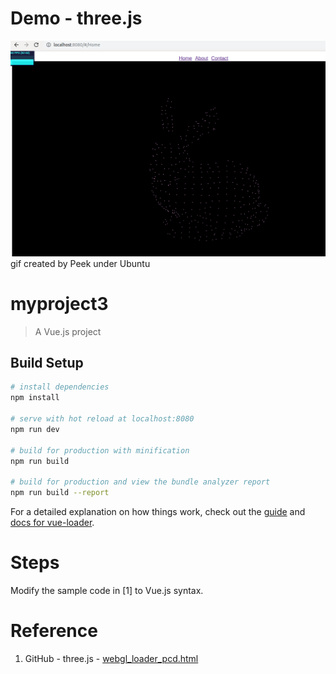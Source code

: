 # Demo - three.js

  ![result.gif](./fig/result.png)
gif created by Peek under Ubuntu

# myproject3

> A Vue.js project

## Build Setup

``` bash
# install dependencies
npm install

# serve with hot reload at localhost:8080
npm run dev

# build for production with minification
npm run build

# build for production and view the bundle analyzer report
npm run build --report
```

For a detailed explanation on how things work, check out the [guide](http://vuejs-templates.github.io/webpack/) and [docs for vue-loader](http://vuejs.github.io/vue-loader).

# Steps

Modify the sample code in [1] to Vue.js syntax.



# Reference 

1. GitHub - three.js - [webgl_loader_pcd.html](https://github.com/mrdoob/three.js/blob/dev/examples/webgl_loader_pcd.html)